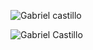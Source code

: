 ![Gabriel castillo](https://user-images.githubusercontent.com/54867644/197361838-75665ae7-75cb-4817-8c6d-fc09fa804eeb.png)

![Gabriel Castillo](https://www.canva.com/design/DAFPy_rlCgI/vv00XtdtoONkLU6HNOaSlw/view?utm_content=DAFPy_rlCgI&utm_campaign=designshare&utm_medium=link&utm_source=publishsharelink)


<!--
**Gabot3ck/Gabot3ck** is a ✨ _special_ ✨ repository because its `README.md` (this file) appears on your GitHub profile.

Here are some ideas to get you started:

- 🔭 I’m currently working on ...
- 🌱 I’m currently learning ...
- 👯 I’m looking to collaborate on ...
- 🤔 I’m looking for help with ...
- 💬 Ask me about ...
- 📫 How to reach me: ...
- 😄 Pronouns: ...
- ⚡ Fun fact: ...
-->
